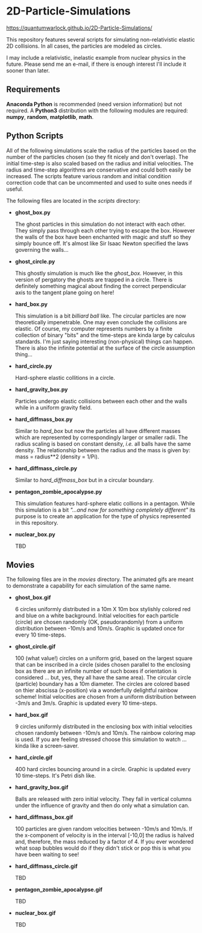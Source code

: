 # 2D-Particle-Simulations

https://quantumwarlock.github.io/2D-Particle-Simulations/

This repository features several scripts for simulating non-relativistic elastic 2D collisions. In all cases, the particles are modeled as circles.

I may include a relativistic, inelastic example from nuclear physics in the future. Please send me an e-mail, if there is enough interest I'll include it sooner than later.

## Requirements
**Anaconda Python** is recommended (need version information) but not required. A **Python3** distribution with the following modules are required: **numpy**, **random**, **matplotlib**, **math**. 

## Python Scripts
All of the following simulations scale the radius of the particles based on the number of the particles chosen (so they fit nicely and don't overlap). The initial time-step is also scaled based on the radius and initial velocities. The radius and time-step algorithms are conservative and could both easily be increased. The scripts feature various random and initial condition correction code that can be uncommented and used to suite ones needs if useful.

The following files are located in the *scripts* directory:
* **ghost_box.py**

  The ghost particles in this simulation do not interact with each other. They simply pass through each other trying to escape the box. However the walls of the box have been enchanted with magic and stuff so they simply bounce off. It's almost like Sir Isaac Newton specified the laws governing the walls... 
  
* **ghost_circle.py**

  This ghostly simulation is much like the *ghost_box*. However, in this version of pergatory the ghosts are trapped in a circle. There is definitely something magical about finding the correct perpendicular axis to the tangent plane going on here!

* **hard_box.py**

  This simulation is a bit *billiard ball* like. The circular particles are now theoretically impenetrable. One may even conclude the collisions are elastic. Of course, my computer represents numbers by a finite collection of binary "bits" and the time-steps are kinda large by calculus standards. I'm just saying interesting (non-physical) things can happen. There is also the infinite potential at the surface of the circle assumption thing...

* **hard_circle.py**

  Hard-sphere elastic collitions in a circle.

* **hard_gravity_box.py**

  Particles undergo elastic collisions between each other and the walls while in a uniform gravity field.  

* **hard_diffmass_box.py**

  Similar to *hard_box* but now the particles all have different masses which are represented by correspondingly larger or smaller radii. The radius scaling is based on constant density, *i.e.* all balls have the same density. The relationship between the radius and the mass is given by: mass = radius**2 (density = 1/Pi).

* **hard_diffmass_circle.py**

  Similar to *hard_diffmass_box* but in a circular boundary.

* **pentagon_zombie_apocalypse.py**

  This simulation features hard-sphere elatic collions in a pentagon. While this simulation is a bit *"...and now for something completely different"* its purpose is to create an application for the type of physics represented in this repository.
  
* **nuclear_box.py**

  TBD

## Movies
The following files are in the *movies* directory. The animated gifs are meant to demonstrate a capability for each simulation of the same name.

* **ghost_box.gif**

  6 circles uniformly distributed in a 10m X 10m box stylishly colored red and blue on a white background. Initial velocities for each particle (circle) are chosen randomly (OK, pseudorandomly) from a uniform distribution between -10m/s and 10m/s. Graphic is updated once for every 10 time-steps. 

* **ghost_circle.gif**

  100 (what value!) circles on a uniform grid, based on the largest square that can be inscribed in a circle (sides chosen parallel to the enclosing box as there are an infinite number of such boxes if orientation is considered ... but, yes, they all have the same area). The circular circle (particle) boundary has a 10m diameter. The circles are colored based on thier abscissa (x-position)  via a wonderfully delightful rainbow scheme! Initial velocities are chosen from a uniform distribution between -3m/s and 3m/s. Graphic is updated every 10 time-steps. 

* **hard_box.gif**

  9 circles uniformly distributed in the enclosing box with initial velocities chosen randomly between -10m/s and 10m/s. The rainbow coloring map is used. If you are feeling stressed choose this simulation to watch ... kinda like a screen-saver.

* **hard_circle.gif**

  400 hard circles bouncing around in a circle. Graphic is updated every 10 time-steps. It's Petri dish like.

* **hard_gravity_box.gif**

  Balls are released with zero initial velocity. They fall in vertical columns under the influence of gravity and then do only what a simulation can.

* **hard_diffmass_box.gif**

  100 particles are given random velocities between -10m/s and 10m/s. If the x-component of velocity is in the interval [-10,0] the radius is halved and, therefore, the mass reduced by a factor of 4. If you ever wondered what soap bubbles would do if they didn't stick or pop this is what you have been waiting to see!

* **hard_diffmass_circle.gif**

  TBD

* **pentagon_zombie_apocalypse.gif**

  TBD

* **nuclear_box.gif**

  TBD




